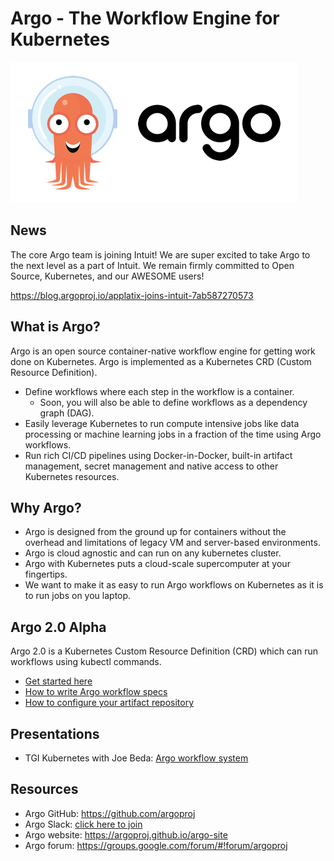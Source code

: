 # Argo - The Workflow Engine for Kubernetes

![Argo Image](argo.png)

## News
The core Argo team is joining Intuit! We are super excited to take Argo to the next level as a part of Intuit. We remain firmly committed to Open Source, Kubernetes, and our AWESOME users!

https://blog.argoproj.io/applatix-joins-intuit-7ab587270573

## What is Argo?
Argo is an open source container-native workflow engine for getting work done on Kubernetes. Argo is implemented as a Kubernetes CRD (Custom Resource Definition).

* Define workflows where each step in the workflow is a container.
  * Soon, you will also be able to define workflows as a dependency graph (DAG).
* Easily leverage Kubernetes to run compute intensive jobs like data processing or machine learning jobs in a fraction of the time using Argo workflows.
* Run rich CI/CD pipelines using Docker-in-Docker, built-in artifact management, secret management and native access to other Kubernetes resources.


## Why Argo?
* Argo is designed from the ground up for containers without the overhead and limitations of legacy VM and server-based environments.
* Argo is cloud agnostic and can run on any kubernetes cluster.
* Argo with Kubernetes puts a cloud-scale supercomputer at your fingertips.
* We want to make it as easy to run Argo workflows on Kubernetes as it is to run jobs on you laptop.

## Argo 2.0 Alpha 
Argo 2.0 is a Kubernetes Custom Resource Definition (CRD) which can run workflows using kubectl commands.

* [Get started here](https://github.com/argoproj/argo/blob/master/demo.md)
* [How to write Argo workflow specs](https://github.com/argoproj/argo/blob/master/examples/README.md)
* [How to configure your artifact repository](https://github.com/argoproj/argo/blob/master/ARTIFACT_REPO.md)

## Presentations
* TGI Kubernetes with Joe Beda: [Argo workflow system](https://www.youtube.com/watch?v=M_rxPPLG8pU&start=859)

## Resources
* Argo GitHub:  https://github.com/argoproj
* Argo Slack:   [click here to join](https://join.slack.com/t/argoproj/shared_invite/enQtMjkyNjcxMDg5NTM2LWFiMDJlZWVhYWI2NmI3OWQyNTZjZThjN2UwNGFlYTJkNGM5ODg0MGJkZTFjMGRhZjQ1MzAzNWY1NzlhZjI2MDg)
* Argo website: https://argoproj.github.io/argo-site
* Argo forum:   https://groups.google.com/forum/#!forum/argoproj

